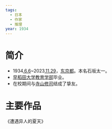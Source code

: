 ```yaml
---
tags:
  - 日本
  - 作家
  - 推理
year: 1934
---
```

# 简介

- 1934[.6.6](2024-06-06.md)~2023[.11.29](2024-11-29.md)，[东京都](东京都.md)。本名石坂太一。
- [早稻田大学](早稻田大学.md)[教育学部](教育学部.md)毕业。
- 在校期间与[寺山修司](寺山修司.md)结成了挚友。
# 主要作品

《遭遇异人的夏天》